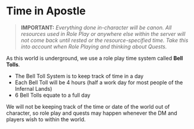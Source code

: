 # Time in Apostle
> **IMPORTANT:** *Everything done in-character will be canon. All resources used in Role Play or anywhere else within the server will not come back until rested or the resource-specified time.
Take this into account when Role Playing and thinking about Quests.*
	
As this world is underground, we use a role play time system called **Bell Tolls**. 
- The Bell Toll System is to keep track of time in a day
- Each Bell Toll will be 4 hours (half a work day for most people of the Infernal Lands)
- 6 Bell Tolls equate to a full day

We will not be keeping track of the time or date of the world out of character, so role play and quests may happen whenever the DM and players wish to within the world. 

